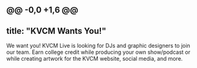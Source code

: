 @@ -0,0 +1,6 @@
---

title: "KVCM Wants You!"
---

We want you! KVCM Live is looking for DJs and graphic designers to join our team. Earn college credit while producing your own show/podcast or while creating artwork for the KVCM website, social media, and more.
